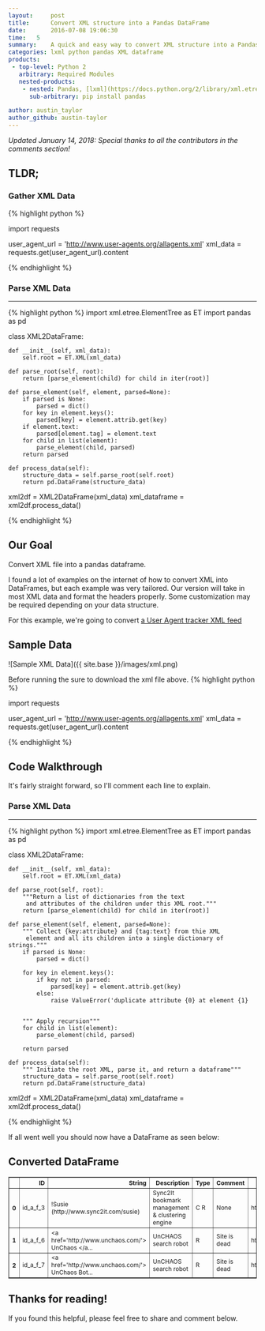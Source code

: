 ```yaml
---
layout:     post
title:      Convert XML structure into a Pandas DataFrame
date:       2016-07-08 19:06:30
time:   5
summary:    A quick and easy way to convert XML structure into a Pandas dataframe with headers.
categories: lxml python pandas XML dataframe
products:
 - top-level: Python 2
   arbitrary: Required Modules
   nested-products:
    - nested: Pandas, [lxml](https://docs.python.org/2/library/xml.etree.elementtree.html)
      sub-arbitrary: pip install pandas

author: austin_taylor
author_github: austin-taylor
---
```


_Updated January 14, 2018: Special thanks to all the contributors in the comments section!_


TLDR;
-----

### Gather XML Data

{% highlight python %}

import requests

user_agent_url = 'http://www.user-agents.org/allagents.xml'
xml_data = requests.get(user_agent_url).content

{% endhighlight %}

### Parse XML Data
---

{% highlight python %}
import xml.etree.ElementTree as ET
import pandas as pd

class XML2DataFrame:

    def __init__(self, xml_data):
        self.root = ET.XML(xml_data)

    def parse_root(self, root):
        return [parse_element(child) for child in iter(root)]

    def parse_element(self, element, parsed=None):
        if parsed is None:
            parsed = dict()
        for key in element.keys():
            parsed[key] = element.attrib.get(key)
        if element.text:
            parsed[element.tag] = element.text
        for child in list(element):
            parse_element(child, parsed)
        return parsed

    def process_data(self):
        structure_data = self.parse_root(self.root)
        return pd.DataFrame(structure_data)

xml2df = XML2DataFrame(xml_data)
xml_dataframe = xml2df.process_data()

{% endhighlight %}



Our Goal
---
Convert XML file into a pandas dataframe.

I found a lot of examples on the internet of how to convert XML into DataFrames, but each example was very tailored. Our version will take in most XML data and format the headers properly. Some customization may be required depending on your data structure.

For this example, we're going to convert [a User Agent tracker XML feed](http://www.user-agents.org/allagents.xml)

Sample Data
-----------
![Sample XML Data]({{ site.base }}/images/xml.png)

Before running the sure to download the xml file above. 
{% highlight python %}

import requests

user_agent_url = 'http://www.user-agents.org/allagents.xml'
xml_data = requests.get(user_agent_url).content

{% endhighlight %}

Code Walkthrough
----------------

It's fairly straight forward, so I'll comment each line to explain.

### Parse XML Data
---

{% highlight python %}
import xml.etree.ElementTree as ET
import pandas as pd

class XML2DataFrame:

    def __init__(self, xml_data):
        self.root = ET.XML(xml_data)

    def parse_root(self, root):
        """Return a list of dictionaries from the text
         and attributes of the children under this XML root."""
        return [parse_element(child) for child in iter(root)]

    def parse_element(self, element, parsed=None):
        """ Collect {key:attribute} and {tag:text} from thie XML
         element and all its children into a single dictionary of strings."""
        if parsed is None:
            parsed = dict()

        for key in element.keys():
            if key not in parsed:
                parsed[key] = element.attrib.get(key)
            else:
                raise ValueError('duplicate attribute {0} at element {1}                 


        """ Apply recursion"""
        for child in list(element):
            parse_element(child, parsed)

        return parsed

    def process_data(self):
        """ Initiate the root XML, parse it, and return a dataframe"""
        structure_data = self.parse_root(self.root)
        return pd.DataFrame(structure_data)

xml2df = XML2DataFrame(xml_data)
xml_dataframe = xml2df.process_data()

{% endhighlight %}

If all went well you should now have a DataFrame as seen below:

Converted DataFrame
-------------------
<table border="1" class="dataframe" style="font-size:12px">
  <thead>
    <tr style="text-align: right;">
      <th></th>
      <th>ID</th>
      <th>String</th>
      <th>Description</th>
      <th>Type</th>
      <th>Comment</th>
      <th>Link1</th>
      <th>Link2</th>
    </tr>
  </thead>
  <tbody>
    <tr>
      <th>0</th>
      <td>id_a_f_3</td>
      <td>!Susie (http://www.sync2it.com/susie)</td>
      <td>Sync2It bookmark management &amp; clustering engine</td>
      <td>C R</td>
      <td>None</td>
      <td>http://www.sync2it.com</td>
      <td>None</td>
    </tr>
    <tr>
      <th>1</th>
      <td>id_a_f_6</td>
      <td>&lt;a href='http://www.unchaos.com/'&gt; UnChaos &lt;/a...</td>
      <td>UnCHAOS search robot</td>
      <td>R</td>
      <td>Site is dead</td>
      <td>http://www.unchaos.com/</td>
      <td>None</td>
    </tr>
    <tr>
      <th>2</th>
      <td>id_a_f_7</td>
      <td>&lt;a href='http://www.unchaos.com/'&gt; UnChaos Bot...</td>
      <td>UnCHAOS search robot</td>
      <td>R</td>
      <td>Site is dead</td>
      <td>http://www.unchaos.com/</td>
      <td>None</td>
    </tr>
  </tbody>
</table>


Thanks for reading!
-------------------

If you found this helpful, please feel free to share and comment below.
